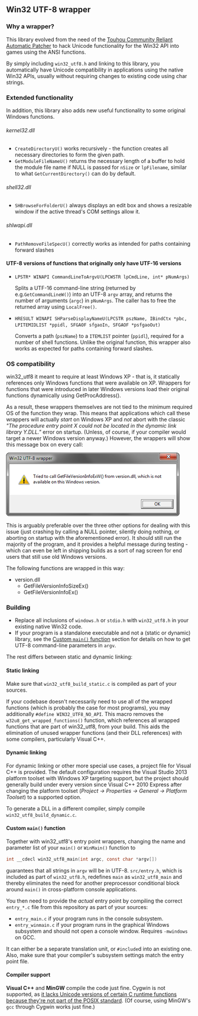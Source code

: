 Win32 UTF-8 wrapper
-------------------

### Why a wrapper? ###

This library evolved from the need of the [Touhou Community Reliant Automatic Patcher](https://github.com/thpatch/thcrap) to hack Unicode functionality for the Win32 API into games using the ANSI functions.

By simply including `win32_utf8.h` and linking to this library, you automatically have Unicode compatibility in applications using the native Win32 APIs, usually without requiring changes to existing code using char strings.

### Extended functionality ###

In addition, this library also adds new useful functionality to some original Windows functions.

###### kernel32.dll ######

* `CreateDirectoryU()` works recursively - the function creates all necessary directories to form the given path.
* `GetModuleFileNameU()` returns the necessary length of a buffer to hold the module file name if NULL is passed for `nSize` or `lpFilename`, similar to what `GetCurrentDirectory()` can do by default.

###### shell32.dll ######

* `SHBrowseForFolderU()` always displays an edit box and shows a resizable window if the active thread's COM settings allow it.

###### shlwapi.dll ######

* `PathRemoveFileSpecU()` correctly works as intended for paths containing forward slashes

#### UTF-8 versions of functions that originally only have UTF-16 versions

* `LPSTR* WINAPI CommandLineToArgvU(LPCWSTR lpCmdLine, int* pNumArgs)`

	Splits a UTF-16 command-line string (returned by e.g.`GetCommandLineW()`) into an UTF-8 `argv` array, and returns the number of arguments (`argc`) in `pNumArgs`. The caller has to free the returned array using `LocalFree()`.

* `HRESULT WINAPI SHParseDisplayNameU(LPCSTR pszName, IBindCtx *pbc, LPITEMIDLIST *ppidl, SFGAOF sfgaoIn, SFGAOF *psfgaoOut)`

	Converts a path (`pszName`) to a `ITEMLIST` pointer (`ppidl`), required for a number of shell functions. Unlike the original function, this wrapper also works as expected for paths containing forward slashes.

### OS compatibility
win32_utf8 it meant to require at least Windows XP - that is, it statically references only Windows functions that were available on XP. Wrappers for functions that were introduced in later Windows versions load their original functions dynamically using GetProcAddress().

As a result, these wrappers themselves are not tied to the minimum required OS of the function they wrap. This means that applications which call these wrappers will actually *start* on Windows XP and *not* abort with the classic *"The procedure entry point X could not be located in the dynamic link library Y.DLL."* error on startup. (Unless, of course, if your compiler would target a newer Windows version anyway.) However, the wrappers will show this message box on every call:

![OS compatibility message box](os_compat.png)

This is arguably preferable over the three other options for dealing with this issue (just crashing by calling a NULL pointer, silently doing nothing, or aborting on startup with the aforementioned error). It should still run the majority of the program, and it provides a helpful message during testing - which can even be left in shipping builds as a sort of nag screen for end users that still use old Windows versions.

The following functions are wrapped in this way:

 * version.dll
	 * GetFileVersionInfoSizeEx()
	 * GetFileVersionInfoEx()

### Building ###
* Replace all inclusions of `windows.h` or `stdio.h` with `win32_utf8.h` in your existing native Win32 code.
* If your program is a standalone executable and not a (static or dynamic) library, see the [Custom `main()` function](#custom-main-function) section for details on how to get UTF-8 command-line parameters in `argv`.

The rest differs between static and dynamic linking:

#### Static linking ####
Make sure that `win32_utf8_build_static.c` is compiled as part of your sources.

If your codebase doesn't necessarily need to use all of the wrapped functions (which is probably the case for most programs), you may additionally `#define WIN32_UTF8_NO_API`. This macro removes the `w32u8_get_wrapped_functions()` function, which references all wrapped functions that are part of win32_utf8, from your build. This aids the elimination of unused wrapper functions (and their DLL references) with some compilers, particularly Visual C++.

#### Dynamic linking ####
For dynamic linking or other more special use cases, a project file for Visual C++ is provided. The default configuration requires the Visual Studio 2013 platform toolset with Windows XP targeting support, but the project should generally build under every version since Visual C++ 2010 Express after changing the platform toolset (*Project → Properties → General → Platform Toolset*) to a supported option.

To generate a DLL in a different compiler, simply compile `win32_utf8_build_dynamic.c`.

#### Custom `main()` function ####
Together with win32_utf8's entry point wrappers, changing the name and parameter list of your `main()` or `WinMain()` function to

```c
int __cdecl win32_utf8_main(int argc, const char *argv[])
```

guarantees that all strings in `argv` will be in UTF-8. `src/entry.h`, which is included as part of `win32_utf8.h`, redefines `main` as `win32_utf8_main` and thereby eliminates the need for another preprocessor conditional block around `main()` in cross-platform console applications.

You then need to provide the *actual* entry point by compiling the correct `entry_*.c` file from this repository as part of your sources:
* `entry_main.c` if your program runs in the console subsystem.
* `entry_winmain.c` if your program runs in the graphical Windows subsystem and should not open a console window. Requires `-﻿mwindows` on GCC.

It can either be a separate translation unit, or `#include`d into an existing one. Also, make sure that your compiler's subsystem settings match the entry point file.

#### Compiler support ####
**Visual C++** and **MinGW** compile the code just fine. Cygwin is not supported, as [it lacks Unicode versions of certain C runtime functions because they're not part of the POSIX standard](https://www.cygwin.com/ml/cygwin/2006-03/msg00539.html). (Of course, using MinGW's `gcc` through Cygwin works just fine.)
